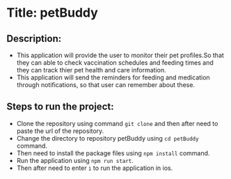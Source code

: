 # Title: petBuddy

## Description:
   * This application will provide the   user to monitor their pet profiles.So that they can able to check vaccination schedules and feeding times and they can track thier pet health and care information.
   * This application will send the reminders for feeding and medication through notifications, so that user can remember about these.

## Steps to run the project:
* Clone the repository using command `git clone` and then after need to paste the url of the repository.
* Change the directory to repository petBuddy using `cd petBuddy` command.
* Then need to install the package files using `npm install` command.
* Run the application using `npm run start`.
* Then after need to enter `i` to run the application in ios.